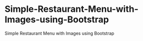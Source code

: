 # Simple-Restaurant-Menu-with-Images-using-Bootstrap
Simple Restaurant Menu with Images using Bootstrap
